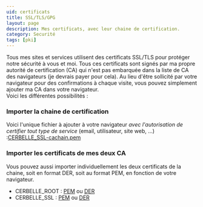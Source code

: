 ```yaml
---
uid: certificats
title: SSL/TLS/GPG
layout: page
description: Mes certificats, avec leur chaine de certification.
category: Securité
tags: [pki]
---
```

<p>Tous mes sites et services utilisent des certificats SSL/TLS pour protéger
notre sécurité à vous et moi. Tous ces certificats sont signés par ma propre
autorité de certification (CA) qui n'est pas embarquée dans la liste de CA des
navigateurs (je devrais payer pour cela). Au lieu d'être sollicité par votre
navigateur pour des confirmations à chaque visite, vous pouvez simplement
ajouter ma CA dans votre navigateur.<br/>
Voici les différentes possibilités :</p>
  
<h3>Importer la chaine de certification</h3>

<p>Voici l'unique fichier à ajouter à votre navigateur <em>avec l'autorisation
de certifier tout type de service</em> (email, utilisateur, site web, ...) :<a
href="{{site.url}}{{site.baseurl}}/assets/pages/CERBELLE_SSL-cachain.pem">CERBELLE_SSL-cachain.pem</a></p>

<h3>Importer les certificats de mes deux CA</h3>

<p>Vous pouvez aussi importer individuellement les deux certificats de la
chaine, soit en format DER, soit au format PEM, en fonction de votre
navigateur.<br/>
    <ul>
        <li>CERBELLE_ROOT : <a href="{{site.url}}{{site.baseurl}}/assets/pages/CERBELLE_ROOT-cacert.pem">PEM</a> ou <a href="{{site.url}}{{site.baseurl}}/assets/pages/CERBELLE_ROOT-cacert.der">DER</a> 
        <li>CERBELLE_SSL : <a href="{{site.url}}{{site.baseurl}}/assets/pages/CERBELLE_SSL-cacert.pem">PEM</a> ou <a href="{{site.url}}{{site.baseurl}}/assets/pages/CERBELLE_SSL-cacert.der">DER</a> 
    </ul>
</p>
